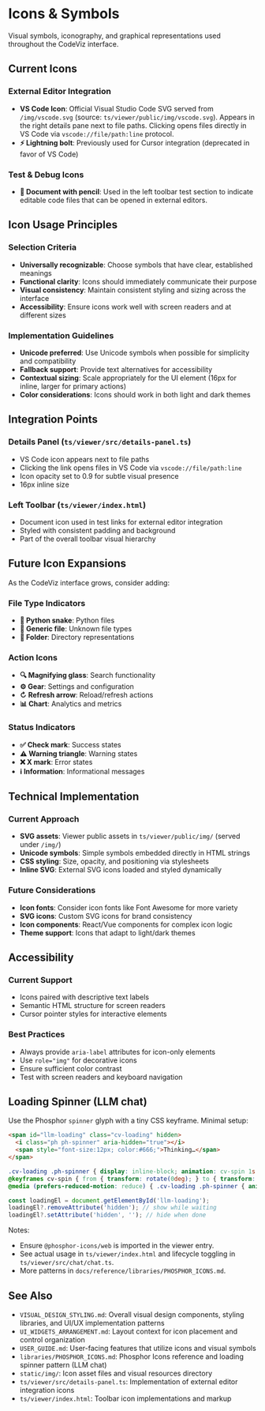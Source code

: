 # Icons & Symbols

Visual symbols, iconography, and graphical representations used throughout the CodeViz interface.

## Current Icons

### External Editor Integration

- **VS Code Icon**: Official Visual Studio Code SVG served from `/img/vscode.svg` (source: `ts/viewer/public/img/vscode.svg`). Appears in the right details pane next to file paths. Clicking opens files directly in VS Code via `vscode://file/path:line` protocol.
- **⚡ Lightning bolt**: Previously used for Cursor integration (deprecated in favor of VS Code)

### Test & Debug Icons  

- **📝 Document with pencil**: Used in the left toolbar test section to indicate editable code files that can be opened in external editors.

## Icon Usage Principles

### Selection Criteria
- **Universally recognizable**: Choose symbols that have clear, established meanings
- **Functional clarity**: Icons should immediately communicate their purpose  
- **Visual consistency**: Maintain consistent styling and sizing across the interface
- **Accessibility**: Ensure icons work well with screen readers and at different sizes

### Implementation Guidelines
- **Unicode preferred**: Use Unicode symbols when possible for simplicity and compatibility
- **Fallback support**: Provide text alternatives for accessibility
- **Contextual sizing**: Scale appropriately for the UI element (16px for inline, larger for primary actions)
- **Color considerations**: Icons should work in both light and dark themes

## Integration Points

### Details Panel (`ts/viewer/src/details-panel.ts`)
- VS Code icon appears next to file paths
- Clicking the link opens files in VS Code via `vscode://file/path:line`
- Icon opacity set to 0.9 for subtle visual presence
- 16px inline size

### Left Toolbar (`ts/viewer/index.html`)
- Document icon used in test links for external editor integration
- Styled with consistent padding and background
- Part of the overall toolbar visual hierarchy

## Future Icon Expansions

As the CodeViz interface grows, consider adding:

### File Type Indicators
- **🐍 Python snake**: Python files
- **📄 Generic file**: Unknown file types
- **📁 Folder**: Directory representations

### Action Icons  
- **🔍 Magnifying glass**: Search functionality
- **⚙️ Gear**: Settings and configuration
- **↻ Refresh arrow**: Reload/refresh actions
- **📊 Chart**: Analytics and metrics

### Status Indicators
- **✅ Check mark**: Success states
- **⚠️ Warning triangle**: Warning states  
- **❌ X mark**: Error states
- **ℹ️ Information**: Informational messages

## Technical Implementation

### Current Approach
- **SVG assets**: Viewer public assets in `ts/viewer/public/img/` (served under `/img/`)
- **Unicode symbols**: Simple symbols embedded directly in HTML strings
- **CSS styling**: Size, opacity, and positioning via stylesheets
- **Inline SVG**: External SVG icons loaded and styled dynamically

### Future Considerations
- **Icon fonts**: Consider icon fonts like Font Awesome for more variety
- **SVG icons**: Custom SVG icons for brand consistency
- **Icon components**: React/Vue components for complex icon logic
- **Theme support**: Icons that adapt to light/dark themes

## Accessibility

### Current Support
- Icons paired with descriptive text labels
- Semantic HTML structure for screen readers
- Cursor pointer styles for interactive elements

### Best Practices
- Always provide `aria-label` attributes for icon-only elements
- Use `role="img"` for decorative icons
- Ensure sufficient color contrast
- Test with screen readers and keyboard navigation

## Loading Spinner (LLM chat)

Use the Phosphor `spinner` glyph with a tiny CSS keyframe. Minimal setup:

```html
<span id="llm-loading" class="cv-loading" hidden>
  <i class="ph ph-spinner" aria-hidden="true"></i>
  <span style="font-size:12px; color:#666;">Thinking…</span>
</span>
```

```css
.cv-loading .ph-spinner { display: inline-block; animation: cv-spin 1s linear infinite; }
@keyframes cv-spin { from { transform: rotate(0deg); } to { transform: rotate(360deg); } }
@media (prefers-reduced-motion: reduce) { .cv-loading .ph-spinner { animation: none; } }
```

```ts
const loadingEl = document.getElementById('llm-loading');
loadingEl?.removeAttribute('hidden'); // show while waiting
loadingEl?.setAttribute('hidden', ''); // hide when done
```

Notes:
- Ensure `@phosphor-icons/web` is imported in the viewer entry.
- See actual usage in `ts/viewer/index.html` and lifecycle toggling in `ts/viewer/src/chat/chat.ts`.
- More patterns in `docs/reference/libraries/PHOSPHOR_ICONS.md`.

## See Also

- `VISUAL_DESIGN_STYLING.md`: Overall visual design components, styling libraries, and UI/UX implementation patterns
- `UI_WIDGETS_ARRANGEMENT.md`: Layout context for icon placement and control organization
- `USER_GUIDE.md`: User-facing features that utilize icons and visual symbols
- `libraries/PHOSPHOR_ICONS.md`: Phosphor Icons reference and loading spinner pattern (LLM chat)
- `static/img/`: Icon asset files and visual resources directory
- `ts/viewer/src/details-panel.ts`: Implementation of external editor integration icons
- `ts/viewer/index.html`: Toolbar icon implementations and markup
